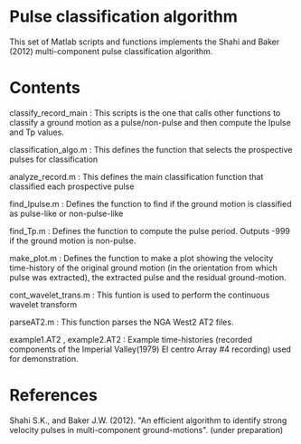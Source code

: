 Pulse classification algorithm
===============================

This set of Matlab scripts and functions implements the Shahi and Baker (2012) multi-component pulse classification algorithm.

Contents
========

classify_record_main : This scripts is the one that calls other functions to classify a ground motion as a pulse/non-pulse and then compute the Ipulse and Tp values.

classification_algo.m : This defines the function that selects the prospective pulses for classification

analyze_record.m : This defines the main classification function that classified each prospective pulse

find_Ipulse.m : Defines the function to find if the ground motion is classified as pulse-like or non-pulse-like

find_Tp.m : Defines the function to compute the pulse period. Outputs -999 if the ground motion is non-pulse.

make_plot.m : Defines the function to make a plot showing the velocity time-history of the original ground motion (in the orientation from which pulse was extracted), the extracted pulse and the residual ground-motion.

cont_wavelet_trans.m : This funtion is used to perform the continuous wavelet transform

parseAT2.m : This function parses the NGA West2 AT2 files.

example1.AT2 , example2.AT2 : Example time-histories (recorded components of the Imperial Valley(1979) El centro Array #4 recording) used for demonstration.

References
===========

Shahi S.K., and  Baker J.W. (2012). "An efficient algorithm to identify strong velocity pulses in multi-component ground-motions". (under preparation) 